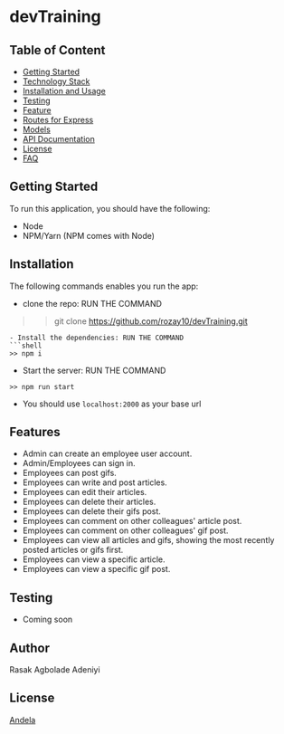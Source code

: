 # devTraining


## Table of Content

- [Getting Started](#Getting-Started)
- [Technology Stack](#Technology-Stack)
- [Installation and Usage](#Installation-and-Usage)
- [Testing](#Testing)
- [Feature](#Features)
- [Routes for Express](#Routes-for-Express)
- [Models](#Models)
- [API Documentation](#API-Documentation)
- [License](#License)
- [FAQ](#FAQ)

## Getting Started
To run this application, you should have the following:
- Node
- NPM/Yarn (NPM comes with Node)

## Installation
The following commands enables you run the app:
- clone the repo: RUN THE COMMAND

>> git clone  https://github.com/rozay10/devTraining.git
```
- Install the dependencies: RUN THE COMMAND
```shell
>> npm i 
```
- Start the server: RUN THE COMMAND
```
>> npm run start
```
- You should use ```localhost:2000``` as your base url

## Features
  * Admin can create an employee user account.
  * Admin/Employees can sign in.
  * Employees can post gifs.
  * Employees can write and post articles.
  * Employees can edit their articles.
  * Employees can delete their articles.
  * Employees can delete their gifs post.
  * Employees can comment on other colleagues' article post.
  * Employees can comment on other colleagues' gif post.
  * Employees can view all articles and gifs, showing the most recently posted articles or gifs
first.
  * Employees can view a specific article.
  * Employees can view a specific gif post.
  
## Testing
  - Coming soon
  
## Author
Rasak Agbolade Adeniyi

## License
[Andela](https://www.andela.com)
  
  
